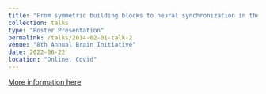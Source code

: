 ```yaml
---
title: "From symmetric building blocks to neural synchronization in the connectome"
collection: talks
type: "Poster Presentation"
permalink: /talks/2014-02-01-talk-2
venue: "8th Annual Brain Initiative"
date: 2022-06-22
location: "Online, Covid"
---
```


[More information here](https://www.linkedin.com/in/bryantavila/details/education/1635536171947/single-media-viewer/?profileId=ACoAABBfyqIB10CIMlxw94u-1rHz3GXrKakQrbw)
